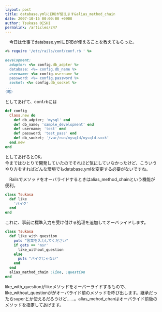 ```yaml
---
layout: post
title: database.ymlにERBが使えます&alias_method_chain
date: 2007-10-15 00:00:00 +0900
author: Tsukasa OISHI
permalink: /articles/247
---
```



　今日は仕事でdatabase.ymlにERBが使えることを教えてもらった。  

```ruby  
<% require '/etc/rails/conf/conf.rb ' %>  
 
development:  
  adapter: <%= config.db_adpter %>  
  database: <%= config.db_name %>  
  username: <%= config.username %>  
  password: <%= config.password %>  
  socket: <%= config.db_socket %>  
...  
(略)  
```  

としてあげて、conf.rbには  

```ruby  
def config  
  Class.new do  
    def db_adpter; 'mysql' end  
    def db_name; 'sample_development' end  
    def username; 'test' end  
    def password; 'test_pass' end  
    def db_socket; '/var/run/mysqld/mysqld.sock'  
  end.new  
end  
```  

としてあげるとOK。  
今まではひとりで開発していたのでそれほど気にしていなかったけど、こういうやり方をすればどんな環境でもdatabase.ymlを変更する必要がないですね。  

　Railsでメソッドをオーバライドするときはalias\_method\_chainという機能が便利。  

```ruby  
class Tsukasa  
  def like  
    'バイク'  
  end  
end  
```  

これに、事前に標準入力を受け付ける処理を追加してオーバライドします。  

```ruby  
class Tsukasa  
  def like_with_question  
    puts "言葉を入力してください"  
    if gets == 'nsr'  
      like_without_question  
    else  
      puts "バイクじゃない"  
    end  
  end  
  alias_method_chain :like, :question  
end  
```  

like\_with\_questionがlikeメソッドをオーバーライドするもので、like\_without\_questionががオーバライド前のメソッドを呼び出します。継承だったらsuperとか使えるだろうけど……。alias\_mehod\_chanはオーバライド前後のメソッドを指定してあげます。  

